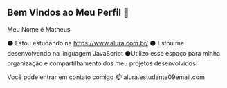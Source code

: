 ## Bem Vindos ao Meu Perfil 💙

Meu Nome é Matheus

⚫ Estou estudando na https://www.alura.com.br/
⚫ Estou me desenvolvendo na linguagem JavaScript
⚫Utilizo esse espaço para minha organização e compartilhamento dos meu projetos desenvolvidos

Você pode entrar em contato comigo 📫
alura.estudante09email.com

